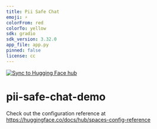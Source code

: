 ```yaml
---
title: Pii Safe Chat
emoji: ⚡
colorFrom: red
colorTo: yellow
sdk: gradio
sdk_version: 3.32.0
app_file: app.py
pinned: false
license: cc
---
```


[![Sync to Hugging Face hub](https://github.com/markeyser/pii-safe-chat-demo/actions/workflows/main.yml/badge.svg)](https://github.com/markeyser/pii-safe-chat-demo/actions/workflows/main.yml)

# pii-safe-chat-demo

Check out the configuration reference at https://huggingface.co/docs/hub/spaces-config-reference


